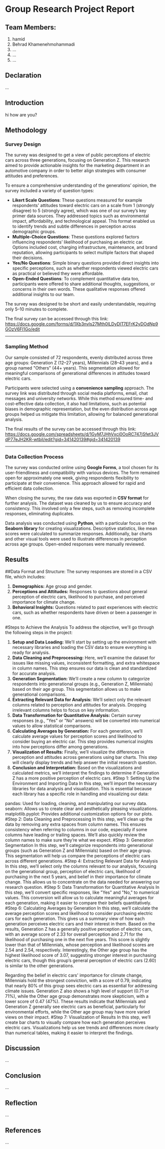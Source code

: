 # Group Research Project Report

## Team Members:
1. hamid
2. Behrad Khamenehmohammadi 
3. ... 
4. ... 
5. ... 

## Declaration
... 

## Introduction
hi how are you?

## Methodology

### Survey Design

The survey was designed to get a view of public perceptions of electric cars across three generations, focusing on Generation Z. This research aimed to provide actionable insights for the marketing department in an automotive company in order to better align strategies with consumer attitudes and preferences.

To ensure a comprehensive understanding of the generations’ opinion, the survey included a variety of question types:
- **Likert Scale Questions**: These questions measured for example respondents' attitudes toward electric cars on a scale from 1 (strongly disagree) to 5 (strongly agree), which was one of our survey’s key primer data sources. They addressed topics such as environmental impact, affordability, and technological appeal. This format enabled us to identify trends and subtle differences in perception across demographic groups.
- **Multiple-Choice Questions**: These questions explored factors influencing respondents’ likelihood of purchasing an electric car. Options included cost, charging infrastructure, maintenance, and brand reputation, allowing participants to select multiple factors that shaped their decisions.
- **Yes/No Questions**: Simple binary questions provided direct insights into specific perceptions, such as whether respondents viewed electric cars as practical or believed they were affordable.
- **Open-Ended Questions**: To complement quantitative data too, participants were offered to share additional thoughts, suggestions, or concerns in their own words. These qualitative responses offered additional insights to our team.

The survey was designed to be short and easily understandable, requiring only 5–10 minutes to complete.

The final survey can be accessed through this link: https://docs.google.com/forms/d/1Xb3nvls27Mth0lLDyDlT7EFrK2yDOdNp9GOzV6Fl1Go/edit

---

### Sampling Method

Our sample consisted of 72 respondents, evenly distributed across three age groups: Generation Z (12–27 years), Millennials (28–43 years), and a group named "Others" (44+ years). This segmentation allowed for meaningful comparisons of generational differences in attitudes toward electric cars.



Participants were selected using a **convenience sampling** approach. The survey link was distributed through social media platforms, email, chat messages and university networks. While this method ensured time- and cost-effective data collection, it also had limitations, such as potential biases in demographic representation, but the even distribution across age groups helped us mitigate this limitation, allowing for balanced generational analysis.

The final results of the survey can be accessed through this link: https://docs.google.com/spreadsheets/d/1GyM7JHhVxcj0OoRC747jSfet3JVdP77eJH2KR-wtbiI/edit?gid=341420139#gid=341420139

---

### Data Collection Process

The survey was conducted online using **Google Forms**, a tool chosen for its user-friendliness and compatibility with various devices. The form remained open for approximately one week, giving respondents flexibility to participate at their convenience. This approach allowed for rapid and efficient data collection.

When closing the survey, the raw data was exported in **CSV format** for further analysis. The dataset was cleaned by us to ensure accuracy and consistency. This involved only a few steps, such as removing incomplete responses, eliminating duplicates.

Data analysis was conducted using **Python**, with a particular focus on the **Seaborn library** for creating visualizations. Descriptive statistics, like mean scores were calculated to summarize responses. Additionally, bar charts and other visual tools were used to illustrate differences in perception across age groups. Open-ended responses were manually reviewed.

## Results
##Data Format and Structure:
The survey responses are stored in a CSV file, which includes:
1. **Demographics:**
Age group and gender.
2. **Perceptions and Attitudes:**
Responses to questions about general perception of electric cars, likelihood to purchase, and perceived importance for climate change.
3. **Behavioral Insights:** Questions related to past experiences with electric cars, such as whether respondents have driven or been a passenger in one.

#Steps to Achieve the Analysis
To address the objective, we'll go through the following steps in the project:
1.   **Setup and Data Loading:** We’ll start by setting up the environment with necessary libraries and loading the CSV data to ensure everything is ready for analysis.
2.   **Data Cleaning and Preprocessing:**
Here, we’ll examine the dataset for issues like missing values, inconsistent formatting, and extra whitespace in column names. This step ensures our data is clean and standardized for accurate analysis.
3. **Generation Segmentation:**
We’ll create a new column to categorize respondents into generational groups (e.g., Generation Z, Millennials) based on their age group. This segmentation allows us to make generational comparisons.
4. **Extracting Relevant Data for Analysis:**
We’ll select only the relevant columns related to perception and attitudes for analysis. Dropping irrelevant columns helps to focus on key information.
5. **Data Transformation for Quantitative Analysis:**
Certain survey responses (e.g., "Yes" or "No" answers) will be converted into numerical values to allow statistical comparisons.
6. **Calculating Averages by Generation:**
For each generation, we’ll calculate average values for perception scores and likelihood to consider buying an electric car. This step provides numerical insights into how perceptions differ among generations.
7. **Visualization of Results:**
Finally, we’ll visualize the differences in perception and attitudes across generations using bar charts. This step will clearly display trends and help answer the initial research question.
8. **Conclusion and Interpretation:**
Based on the visualizations and calculated metrics, we’ll interpret the findings to determine if Generation Z has a more positive perception of electric cars.
#Step 1: Setting Up the Environment and Importing Data
In this step, we’ll import the necessary libraries for data analysis and visualization. This is essential because each library has a specific role in handling and visualizing our data:

pandas: Used for loading, cleaning, and manipulating our survey data.
seaborn: Allows us to create clear and aesthetically pleasing visualizations.
matplotlib.pyplot: Provides additional customization options for our plots.
#Step 2: Data Cleaning and Preprocessing
In this step, we’ll clean up the data by removing any extra spaces from column names. This ensures consistency when referring to columns in our code, especially if some columns have leading or trailing spaces. We’ll also quickly review the column names to make sure they’re what we expect.
#Step 3: Generation Segmentation
In this step, we’ll categorize respondents into generational groups (such as Generation Z and Millennials) based on their age group. This segmentation will help us compare the perceptions of electric cars across different generations.
#Step 4: Extracting Relevant Data for Analysis
In this step, we’ll select only the columns relevant to our analysis, focusing on the generational group, perception of electric cars, likelihood of purchasing in the next 5 years, and belief in their importance for climate change. This allows us to concentrate on the data needed for answering our research question.
#Step 5: Data Transformation for Quantitative Analysis
In this step, we’ll convert specific responses, like "Yes" and "No," to numerical values. This conversion will allow us to calculate meaningful averages for each generation, making it easier to compare their beliefs quantitatively.
#Step 6: Calculating Averages by Generation
In this step, we’ll calculate the average perception scores and likelihood to consider purchasing electric cars for each generation. This gives us a summary view of how each generation perceives electric cars and their interest in them.
Based on the results, Generation Z has a generally positive perception of electric cars, with an average score of 2.33 for overall perception and 2.71 for the likelihood of purchasing one in the next five years. This score is slightly lower than that of Millennials, whose perception and likelihood scores are 2.54 and 2.54, respectively. Interestingly, the Other age group has the highest likelihood score of 3.07, suggesting stronger interest in purchasing electric cars, though this group’s general perception of electric cars (2.60) is similar to the other generations.

Regarding the belief in electric cars' importance for climate change, Millennials hold the strongest conviction, with a score of 0.79, indicating that nearly 80% of this group sees electric cars as essential for addressing climate issues. Generation Z also shows a high level of support (0.71 or 71%), while the Other age group demonstrates more skepticism, with a lower score of 0.47 (47%). These results indicate that Millennials and Generation Z generally see electric cars as beneficial, particularly for environmental efforts, while the Other age group may have more varied views on their impact.
#Step 7: Visualization of Results
In this step, we’ll create bar charts to visually compare how each generation perceives electric cars. Visualizations help us see trends and differences more clearly than numerical tables, making it easier to interpret the findings.
## Discussion
... 

## Conclusion
... 

## Reflection
... 

## References
... 
